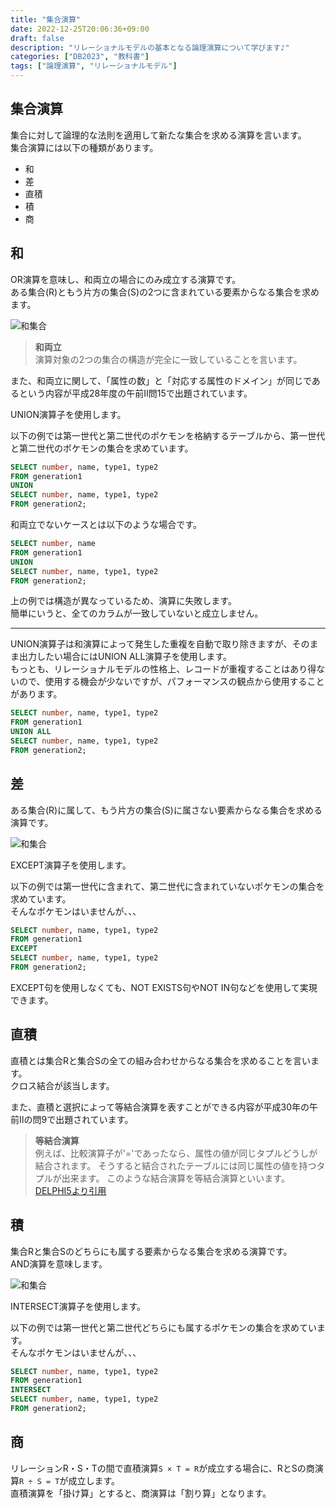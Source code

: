```yaml
---
title: "集合演算"
date: 2022-12-25T20:06:36+09:00
draft: false
description: "リレーショナルモデルの基本となる論理演算について学びます♪"
categories: ["DB2023", "教科書"]
tags: ["論理演算", "リレーショナルモデル"]
---
```


## 集合演算

集合に対して論理的な法則を適用して新たな集合を求める演算を言います。  
集合演算には以下の種類があります。  

- 和
- 差
- 直積
- 積
- 商

## 和

OR演算を意味し、和両立の場合にのみ成立する演算です。  
ある集合(R)ともう片方の集合(S)の2つに含まれている要素からなる集合を求めます。  

![和集合](../img/union.png)  

> **和両立**  
> 演算対象の2つの集合の構造が完全に一致していることを言います。  

また、和両立に関して、「属性の数」と「対応する属性のドメイン」が同じであるという内容が平成28年度の午前Ⅱ問15で出題されています。  

UNION演算子を使用します。  

以下の例では第一世代と第二世代のポケモンを格納するテーブルから、第一世代と第二世代のポケモンの集合を求めています。  

```sql
SELECT number, name, type1, type2
FROM generation1
UNION
SELECT number, name, type1, type2
FROM generation2;
```

和両立でないケースとは以下のような場合です。  

```sql
SELECT number, name
FROM generation1
UNION
SELECT number, name, type1, type2
FROM generation2;
```

上の例では構造が異なっているため、演算に失敗します。  
簡単にいうと、全てのカラムが一致していないと成立しません。  

---

UNION演算子は和演算によって発生した重複を自動で取り除きますが、そのまま出力したい場合にはUNION ALL演算子を使用します。  
もっとも、リレーショナルモデルの性格上、レコードが重複することはあり得ないので、使用する機会が少ないですが、パフォーマンスの観点から使用することがあります。  

```sql
SELECT number, name, type1, type2
FROM generation1
UNION ALL
SELECT number, name, type1, type2
FROM generation2;
```

## 差

ある集合(R)に属して、もう片方の集合(S)に属さない要素からなる集合を求める演算です。  

![和集合](../img/difference.png)  

EXCEPT演算子を使用します。  

以下の例では第一世代に含まれて、第二世代に含まれていないポケモンの集合を求めています。  
そんなポケモンはいませんが、、、  

```sql
SELECT number, name, type1, type2
FROM generation1
EXCEPT
SELECT number, name, type1, type2
FROM generation2;
```

EXCEPT句を使用しなくても、NOT EXISTS句やNOT IN句などを使用して実現できます。  

## 直積

直積とは集合Rと集合Sの全ての組み合わせからなる集合を求めることを言います。  
クロス結合が該当します。  

また、直積と選択によって等結合演算を表すことができる内容が平成30年の午前Ⅱの問9で出題されています。  

> **等結合演算**  
> 例えば、比較演算子が'='であったなら、属性の値が同じタプルどうしが結合されます。  そうすると結合されたテーブルには同じ属性の値を持つタプルが出来ます。  このような結合演算を等結合演算といいます。  
> [DELPHI5より引用](http://ext-web.edu.sgu.ac.jp/HIKO/Prog03/SenpaiKyozai/shiohara/relational_algebra.html)  

## 積

集合Rと集合Sのどちらにも属する要素からなる集合を求める演算です。  
AND演算を意味します。  

![和集合](../img/intersection.png)  

INTERSECT演算子を使用します。  

以下の例では第一世代と第二世代どちらにも属するポケモンの集合を求めています。  
そんなポケモンはいませんが、、、  

```sql
SELECT number, name, type1, type2
FROM generation1
INTERSECT
SELECT number, name, type1, type2
FROM generation2;
```

## 商

リレーションR・S・Tの間で直積演算`S × T = R`が成立する場合に、RとSの商演算`R ÷ S = T`が成立します。  
直積演算を「掛け算」とすると、商演算は「割り算」となります。  

